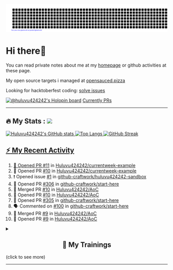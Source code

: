 ![gitartwork](gitartwork.svg)
# Hi there👋

You can read private notes about me at my [homepage](https://huluvu424242.github.io/home/) or github activities at these page.

My open source targets i managed at <a target="_blank" href="https://opensauced.pizza/">opensauced.pizza</a>

Looking for hacktoberfest coding: <a target="_blank" href="https://github.com/search?q=label:hacktoberfest+state:open+type:issue">solve issues</a>

[![@huluvu424242's Holopin board](https://holopin.io/api/user/board?user=huluvu424242)](https://holopin.io/@huluvu424242)
<a target="_blank" href="https://hacktoberfestchecker.jenko.me/user/Huluvu424242">Currently PRs</a>

---

## :fire: My Stats : <a href="https://github.com/Huluvu424242"><img src="https://img.shields.io/github/followers/Huluvu424242?label=follow&style=social" />
  
<!--p align="center"-->
<img alt="Huluvu424242's GitHub stats" src="https://github-readme-stats.vercel.app/api?username=Huluvu424242&show_icons=true&theme=vision-friendly-dark" width="33%" />
<img alt="Top Langs" src="https://github-readme-stats.vercel.app/api/top-langs/?username=Huluvu424242&layout=compact&theme=vision-friendly-dark" width="30%" />
<img alt="GitHub Streak" src="http://github-readme-streak-stats.herokuapp.com?user=Huluvu424242&theme=vision-friendly-dark&date_format=j%20M%5B%20Y%5D" width="33%" />
<!--/p-->
  
<!--script 
    type="module" 
    src='https://unpkg.com/@huluvu424242/honey-chucknorris-jokes@0.0.1/dist/honey-chucknorris-jokes/honey-chucknorris-jokes.js'>
</script>
<honey-chucknorris-jokes /-->

## :zap: My Recent Activity

<!--START_SECTION:activity-->
1. 💪 Opened PR [#11](https://github.com/Huluvu424242/currentweek-example/pull/11) in [Huluvu424242/currentweek-example](https://github.com/Huluvu424242/currentweek-example)
2. 💪 Opened PR [#10](https://github.com/Huluvu424242/currentweek-example/pull/10) in [Huluvu424242/currentweek-example](https://github.com/Huluvu424242/currentweek-example)
3. ❗️ Opened issue [#1](https://github.com/github-craftwork/huluvu424242-sandbox/issues/1) in [github-craftwork/huluvu424242-sandbox](https://github.com/github-craftwork/huluvu424242-sandbox)
4. 💪 Opened PR [#306](https://github.com/github-craftwork/start-here/pull/306) in [github-craftwork/start-here](https://github.com/github-craftwork/start-here)
5. 🎉 Merged PR [#10](https://github.com/Huluvu424242/AoC/pull/10) in [Huluvu424242/AoC](https://github.com/Huluvu424242/AoC)
6. 💪 Opened PR [#10](https://github.com/Huluvu424242/AoC/pull/10) in [Huluvu424242/AoC](https://github.com/Huluvu424242/AoC)
7. 💪 Opened PR [#305](https://github.com/github-craftwork/start-here/pull/305) in [github-craftwork/start-here](https://github.com/github-craftwork/start-here)
8. 🗣 Commented on [#100](https://github.com/github-craftwork/start-here/issues/100) in [github-craftwork/start-here](https://github.com/github-craftwork/start-here)
9. 🎉 Merged PR [#9](https://github.com/Huluvu424242/AoC/pull/9) in [Huluvu424242/AoC](https://github.com/Huluvu424242/AoC)
10. 💪 Opened PR [#9](https://github.com/Huluvu424242/AoC/pull/9) in [Huluvu424242/AoC](https://github.com/Huluvu424242/AoC)
<!--END_SECTION:activity-->
  
  
<details>   
  <summary> <h2 align="center">🌱 My Trainings</h2> (click to see more)</summary>
  
  <a  target="_blank" href="https://www.flickr.com/photos/huluvu424242/albums/72157628149627159" title="Zertifikate"><img src="https://live.staticflickr.com/7007/6401185011_d67d8dd4e4_c.jpg" width="100%" height="10%" alt="Zertifikate"></a>
  
</details>


--- 



<!--
**Huluvu424242/huluvu424242** is a ✨ _special_ ✨ repository because its `README.md` (this file) appears on your GitHub profile.

Here are some ideas to get you started:

- 🔭 I’m currently working on ...
- 🌱 I’m currently learning ...
- 👯 I’m looking to collaborate on ...
- 🤔 I’m looking for help with ...
- 💬 Ask me about ...
- 📫 How to reach me: ...
- 😄 Pronouns: ...
- ⚡ Fun fact: ...
-->
